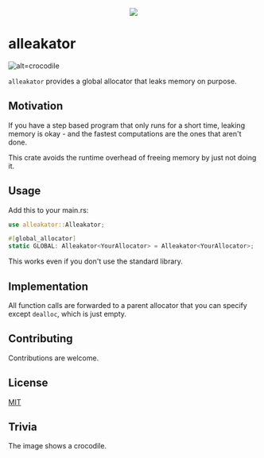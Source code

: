 <p align="center">
    <a href="https://crates.io/crates/alleakator" alt="crates.io">
        <img src="https://img.shields.io/crates/v/alleakator" /></a>
</p>

# alleakator

![alt=crocodile](https://images.emojiterra.com/google/android-pie/128px/1f40a.png)

`alleakator` provides a global allocator that leaks memory on purpose.

## Motivation

If you have a step based program that only runs for a short time, leaking memory is okay - and the fastest computations are the ones that aren't done.

This crate avoids the runtime overhead of freeing memory by just not doing it.

## Usage

Add this to your main.rs:

```rust
use alleakator::Alleakator;

#[global_allocator]
static GLOBAL: Alleakator<YourAllocator> = Alleakator<YourAllocator>;
```

This works even if you don't use the standard library.

## Implementation

All function calls are forwarded to a parent allocator that you can specify except `dealloc`, which is just empty.

## Contributing

Contributions are welcome.

## License

[MIT](https://choosealicense.com/licenses/mit/)

## Trivia

The image shows a crocodile.
